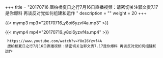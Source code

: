 +++
title = "20170716  唐柏桥夏日之行7月16日直播视频：请密切关注郭文贵7.17是你爆料 再谈反对党如何组建和运作 "
description = ""
weight = 20
+++

{{< mymp3 mp3="20170716_y8oi6yzvf4a.mp3" >}}

{{< mymp4 mp4="20170716_y8oi6yzvf4a.mp4" >}}

     
     https://www.youtube.com/watch?v=Y8oI6Yzvf4A 
     唐柏桥夏日之行7月16日直播视频：请密切关注郭文贵7.17是你爆料 再谈反对党如何组建和运作 
